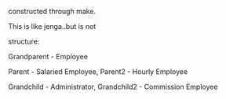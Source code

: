 constructed through make.

This is like jenga..but is not

structure:

  Grandparent - Employee

  Parent - Salaried Employee, Parent2 - Hourly Employee

  Grandchild - Administrator, Grandchild2 - Commission Employee

